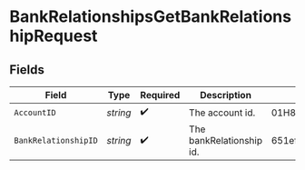 # BankRelationshipsGetBankRelationshipRequest


## Fields

| Field                      | Type                       | Required                   | Description                | Example                    |
| -------------------------- | -------------------------- | -------------------------- | -------------------------- | -------------------------- |
| `AccountID`                | *string*                   | :heavy_check_mark:         | The account id.            | 01H8FB90ZRRFWXB4XC2JPJ1D4Y |
| `BankRelationshipID`       | *string*                   | :heavy_check_mark:         | The bankRelationship id.   | 651ef9de0dee00240813e60e   |